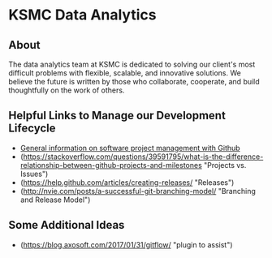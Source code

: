 # KSMC Data Analytics

About
-----
The data analytics team at KSMC is dedicated to solving our client's most difficult problems with flexible, scalable, and innovative solutions.  We believe the future is written by those who collaborate, cooperate, and build thoughtfully on the work of others.

Helpful Links to Manage our Development Lifecycle
-------------------------------------------------
- [General information on software project management with Github](https://zube.io/blog/agile-project-management-workflow-for-github-issues/)
- (https://stackoverflow.com/questions/39591795/what-is-the-difference-relationship-between-github-projects-and-milestones "Projects vs. Issues")
- (https://help.github.com/articles/creating-releases/ "Releases")
- (http://nvie.com/posts/a-successful-git-branching-model/ "Branching and Release Model")

Some Additional Ideas
---------------------
- (https://blog.axosoft.com/2017/01/31/gitflow/ "plugin to assist")

